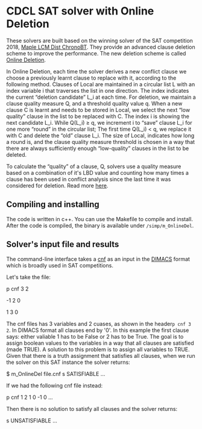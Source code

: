CDCL SAT solver with Online Deletion
===========================================


These solvers are built based on the winning solver of the
SAT competition 2018, [Maple LCM Dist ChronoBT](https://helda.helsinki.fi/items/3bd6f832-e0cf-4db9-bf9b-89764dea3a72).
They provide an advanced clause deletion scheme to improve the performance.
The new deletion scheme is called [Online Deletion](https://www.cs.sfu.ca/~mitchell/papers/sat19-deletion.pdf). 

In Online Deletion, each time the solver derives
a new conflict clause we choose a previously learnt clause to
replace with it, according to the following method.
Clauses of Local are maintained in a circular list L with
an index variable i that traverses the list in one direction. The
index indicates the current “deletion candidate” L_i at each
time. For deletion, we maintain a clause quality measure Q,
and a threshold quality value q. When a new clause C is
learnt and needs to be stored in Local, we select the next
“low quality” clause in the list to be replaced with C. The
index i is showing the next candidate L_i. While Q(L_i) ≥ q,
we increment i to “save” clause L_i for one more “round” in
the circular list; The first time Q(L_i) < q, we replace it with
C and delete the “old” clause L_i. The size of Local, indicates how long a round is, and the clause quality measure threshold
is chosen in a way that there are always sufficiently enough
“low-quality” clauses in the list to be deleted.

To calculate the “quality” of a clause, Q, solvers use a quality measure based
on a combination of it's LBD value and counting how many times a clause has been used in conflict
analysis since the last time it was considered for deletion. Read more [here](https://helda.helsinki.fi/items/f9b9f04c-7003-4c0f-9f3e-cadf7d12f33a).


Compiling and installing
------------------------

The code is written in c++. You can use the Makefile to compile and install. 
After the code is compiled, the binary is available under `/simp/m_OnlineDel`.


Solver's input file and results
-------------------------------
The command-line interface takes a [cnf](http://en.wikipedia.org/wiki/Conjunctive_normal_form) as an
input in the [DIMACS](http://www.satcompetition.org/2009/format-benchmarks2009.html)
format which is broadly used in SAT competitions.


Let's take the file:

p cnf 3 2

-1 2 0

1 3 0


The cnf files has 3 variables and 2 cuases, as shown in the header`p cnf 3 2`. 
In DIMACS format all clauses end by '0'. In this example the first clause says: either valiable 1 has to be False or 2 has to be True.
The goal is to assign boolean values to the variables in a way that all clauses are satisfied (made TRUE). A solution to this problem is to assign all variables to TRUE. 
Given that there is a truth assignment that satisfies all clauses, when we run the solver on this SAT instance the solver returns:

$ m_OnlineDel file.cnf
s SATISFIABLE
...

If we had the following cnf file instead:

p cnf 1 2
1 0
-1 0
...

Then there is no solution to satisfy all clauses and the solver returns:

s UNSATISFIABLE
...

